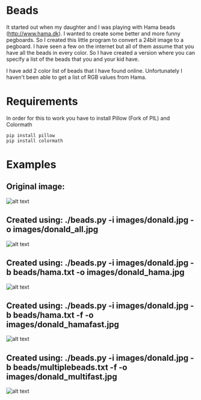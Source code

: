 # Beads

It started out when my daughter and I was playing with Hama beads (http://www.hama.dk). I wanted to create some better and more funny pegboards. So I created this little program to convert a 24bit image to a pegboard. I have seen a few on the internet but all of them assume that you have all the beads in every color. So I have created a version where you can specify a list of the beads that you and your kid have.

I have add 2 color list of beads that I have found online. Unfortunately I haven't been able to get a list of RGB values from Hama.

# Requirements

In order for this to work you have to install Pillow (Fork of PIL) and Colormath

```
pip install pillow
pip install colormath
```

# Examples

## Original image:
![alt text][orig]

## Created using: ./beads.py -i images/donald.jpg -o images/donald_all.jpg
![alt text][all]

## Created using: ./beads.py -i images/donald.jpg -b beads/hama.txt -o images/donald_hama.jpg
![alt text][hama]

## Created using: ./beads.py -i images/donald.jpg -b beads/hama.txt -f -o images/donald_hamafast.jpg
![alt text][hamafast]

## Created using: ./beads.py -i images/donald.jpg -b beads/multiplebeads.txt -f -o images/donald_multifast.jpg
![alt text][multi]

[orig]: images/donald.jpg "Original image"
[all]: images/donald_all.jpg "Converted image using all colors"
[hama]: images/donald_hama.jpg "Converted image using hama colors"
[hamafast]: images/donald_hamafast.jpg "Converted image using hama colors with fast color match"
[multi]: images/donald_multifast.jpg "Converted image using multiple colors with fast color match"
